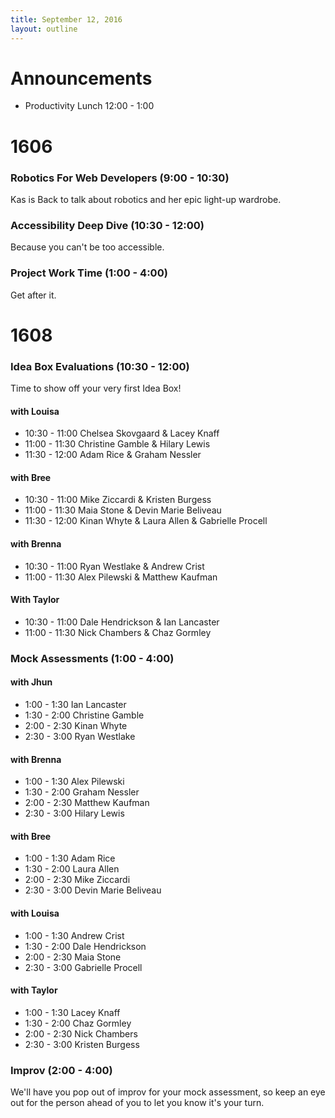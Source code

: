 ```yaml
---
title: September 12, 2016
layout: outline
---
```


# Announcements

- Productivity Lunch 12:00 - 1:00

# 1606

### Robotics For Web Developers (9:00 - 10:30)  
Kas is Back to talk about robotics and her epic light-up wardrobe.

### Accessibility Deep Dive (10:30 - 12:00)  
Because you can't be too accessible.

### Project Work Time (1:00 - 4:00)  
Get after it.

# 1608

### Idea Box Evaluations (10:30 - 12:00)

Time to show off your very first Idea Box!

#### with Louisa
* 10:30 - 11:00 Chelsea Skovgaard & Lacey Knaff
* 11:00 - 11:30 Christine Gamble & Hilary Lewis
* 11:30 - 12:00 Adam Rice & Graham Nessler

#### with Bree
* 10:30 - 11:00 Mike Ziccardi & Kristen Burgess
* 11:00 - 11:30 Maia Stone & Devin Marie Beliveau
* 11:30 - 12:00 Kinan Whyte & Laura Allen & Gabrielle Procell

#### with Brenna
* 10:30 - 11:00 Ryan Westlake & Andrew Crist
* 11:00 - 11:30 Alex Pilewski & Matthew Kaufman

#### With Taylor
* 10:30 - 11:00 Dale Hendrickson & Ian Lancaster
* 11:00 - 11:30 Nick Chambers & Chaz Gormley


### Mock Assessments (1:00 - 4:00)

#### with Jhun

* 1:00 - 1:30 Ian Lancaster
* 1:30 - 2:00 Christine Gamble
* 2:00 - 2:30 Kinan Whyte
* 2:30 - 3:00 Ryan Westlake

#### with Brenna

* 1:00 - 1:30 Alex Pilewski
* 1:30 - 2:00 Graham Nessler
* 2:00 - 2:30 Matthew Kaufman
* 2:30 - 3:00 Hilary Lewis

#### with Bree

* 1:00 - 1:30 Adam Rice
* 1:30 - 2:00 Laura Allen
* 2:00 - 2:30 Mike Ziccardi
* 2:30 - 3:00 Devin Marie Beliveau

#### with Louisa

* 1:00 - 1:30 Andrew Crist
* 1:30 - 2:00 Dale Hendrickson
* 2:00 - 2:30 Maia Stone
* 2:30 - 3:00 Gabrielle Procell

#### with Taylor

* 1:00 - 1:30 Lacey Knaff
* 1:30 - 2:00 Chaz Gormley
* 2:00 - 2:30 Nick Chambers
* 2:30 - 3:00 Kristen Burgess

### Improv (2:00 - 4:00)

We'll have you pop out of improv for your mock assessment, so keep an eye out for the person ahead of you to let you know it's your turn.
